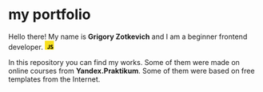 # my portfolio
Hello there! My name is **Grigory Zotkevich** and I am a beginner frontend developer. <img src="https://github.com/quis0/my-portfolio/blob/master/images/JS-logo.svg" alt="" width="18" height="18" />

In this repository you can find my works. Some of them were made on online courses from **Yandex.Praktikum**.
Some of them were based on free templates from the Internet. 
